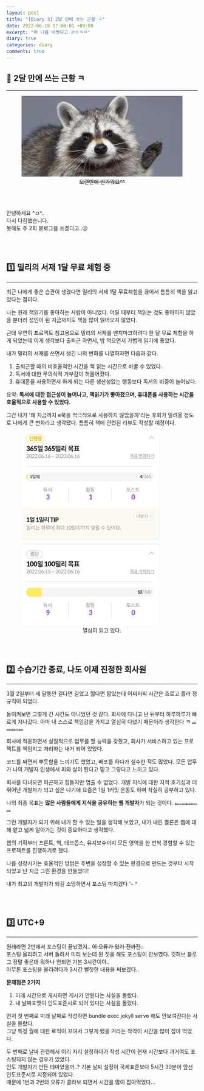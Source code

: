 ```yaml
---
layout: post
title: "[Diary 3] 2달 만에 쓰는 근황 ㅋ"
date: 2022-06-18 17:00:01 +09:00
excerpt: "아 나름 바빳다고 ㄹㅇㅋㅋ"
diary: true
categories: diary
comments: true
---
```

## 📌 2달 만에 쓰는 근황 ㅋ
---------------------------

<figure>
    <a href="/assets/img/diary/2022-06-18/hi.jpg"><img src="/assets/img/diary/2022-06-18/hi.jpg"></a>    
    <figcaption style="text-align:center"><del>오랜만에 반가워요^^</del></figcaption>
</figure>

<br>
<br>

안녕하세요 ^ㅁ^..  
다시 다짐했습니다.  
못해도 주 2회 블로그를 쓰겠다고..😥

<br>
<br>

## 1️⃣ 밀리의 서재 1달 무료 체험 중
----------------
최근 나에게 좋은 습관이 생겼다면 밀리의 서재 1달 무료체험을 끊어서 틈틈히 책을 읽고 있다는 점이다.

나는 원래 책읽기를 좋아하는 사람이 아니었다. 어릴 때부터 책읽는 것도 좋아하지 않았을 뿐더러 성인이 된 지금까지도 책을 많이 읽어오지 않았다.

근데 우연히 프로젝트 참고용으로 밀리의 서제를 벤치마크하려다 한 달 무료 체험을 하게 되었는데 이게 생각보다 출퇴근 하면서, 밥 먹으면서 가볍게 읽기에 좋았다.

내가 밀리의 서재를 쓰면서 생긴 나의 변화를 나열하자면 다음과 같다.
1. 출퇴근할 때의 비효율적인 시간을 책 읽는 시간으로 바꿀 수 있었다.
2. 독서에 대한 무의식적 거부감이 허물어졌다.
3. 휴대폰을 사용하면서 하게 되는 다른 생산성없는 행동보다 독서의 비중이 늘어났다.

요약: **독서에 대한 접근성이 늘어나고, 책읽기가 좋아졌으며, 휴대폰을 사용하는 시간을 효율적으로 사용할 수 있었다.**

그간 내가 '왜 지금까지 e북을 적극적으로 사용하지 않았을까'라는 후회가 밀려올 정도로 나에게 큰 변화라고 생각됐다. 틈틈히 책에 관련된 리뷰도 작성할 예정이다.

<figure>
    <a href="/assets/img/diary/2022-06-18/milli.png"><img src="/assets/img/diary/2022-06-18/milli.png"></a>    
    <figcaption style="text-align:center">열심히 읽고 있다.</figcaption>
</figure>

<br>
<br>

## 2️⃣ 수습기간 종료, 나도 이제 진정한 회사원
-----------------------
3월 2일부터 세 달동안 길다면 길었고 짧다면 짧았는데 어찌저찌 시간은 흐르고 흘러 정규직이 되었다.

돌이켜보면 그렇게 긴 시간도 아니었던 것 같다. 회사에 다니고 난 뒤부터 하루하루가 빠르게 지나갔다. 아마 내 스스로 책임감을 가지고 열심히 다녔기 때문이라 생각한다 ㅋ <del style="font-size: 6px">당당하게 말할 수 있어</del>

회사에 적응하면서 실질적으로 업무를 할 능력을 갖췄고, 회사가 서비스하고 있는 프로젝트를 책임지고 처리하는 내가 되어 있었다.

코드를 짜면서 뿌듯함을 느끼기도 했었고, 배포를 하다가 실수한 적도 많았다. 모든 업무가 나의 개발자 인생에서 피와 살이 된다고 믿고 그렇다고 느끼고 있다.

회사를 다녀오면 피곤하고 힘들지만 멈출 수 없었다. 개발 지식에 대한 지적 호기심과 더 뛰어난 개발자가 되고 싶은 나기에 요즘은 1일 1커밋 운동도 하며 착실히 공부하고 있다.

나의 최종 목표는 **많은 사람들에게 지식을 공유하는 웹 개발자**가 되는 것이다. <del style="font-size: 6px">블로그 글 2달 만에 쓰는 사람</del>

그런 개발자가 되기 위해 내가 할 수 있는 일을 생각해 보았고, 내가 내린 결론은 웹에 대해 얕고 넓게 알아가는 것이 중요하다고 생각했다.

웹의 기획부터 프론트, 백, 데브옵스, 유지보수까지 모든 영역을 한 번씩 경험할 수 있는 프로젝트를 진행하기로 했다.

나를 성장시키는 효율적인 방법은 주변을 성장할 수 있는 환경으로 만드는 것부터 시작되었고 난 지금 그런 환경을 만들었다!

내가 최고의 개발자가 되길 소망하면서 포스팅 마치겠다 '- ^




<script async src="https://pagead2.googlesyndication.com/pagead/js/adsbygoogle.js?client=ca-pub-7398984935700368" crossorigin="anonymous"></script>

<br>
<br>


## 3️⃣ UTC+9
---
원래라면 2번에서 포스팅이 끝났겠지..  <del>이 오류가 있기 전까진..</del>  
포스팅 올리려고 서버 돌려서 미리 보는데 뭔 짓을 해도 포스팅이 안보였다.
깃허브 블로그 정말 좋은데 뭐하나 안되면 기본 3시간이야..  
아무튼 포스팅을 올리려다가 3시간 뻘짓한 내용을 써보겠다..

**문제점은 2가지**
1. 미래 시간으로 게시하면 게시가 안된다는 사실을 몰랐다.
2. 내 날짜포맷이 인도표준시로 되어 있다는 사실을 몰랐다.

먼저 첫 번째로 미래 날짜로 작성하면 bundle exec jekyll serve 해도 안보여진다는 사실을 몰랐다.  
그냥 특정 월에 대한 로직이 꼬여서 그렇게 됐을 거라는 착각이 시간을 많이 잡아 먹었다.  

두 번째로 날짜 관련해서 이리 저리 설정하다가 작성 시간이 현재 시간보다 과거여도 포스팅되지 않는 경우가 있었다.  
인도 개발자가 만든 테마였을까..? 기본 날짜 설정이 국제표준보다 5시간 30분이 앞선 인도표준시로 지정되어 있었다.  
때문에 1번과 2번의 오류가 콜라보 되면서 시간을 많이 잡아먹었다...

<br>
<br>
<br>

<script async src="https://pagead2.googlesyndication.com/pagead/js/adsbygoogle.js?client=ca-pub-7398984935700368" crossorigin="anonymous"></script>

<br>
<br>


[jekyll-docs]: https://jekyllrb.com/docs/home
[jekyll-gh]:   https://github.com/jekyll/jekyll
[jekyll-talk]: https://talk.jekyllrb.com/
